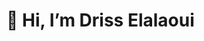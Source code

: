 # 👋 Hi, I’m Driss Elalaoui


<!---
DrissElalaoui/DrissElalaoui is a ✨ special ✨ repository because its `README.md` (this file) appears on your GitHub profile.
You can click the Preview link to take a look at your changes.
--->

